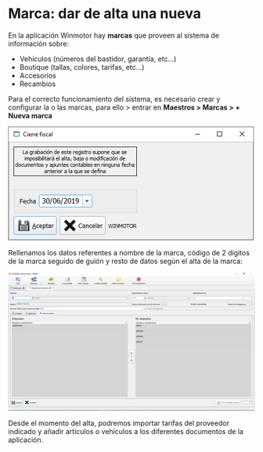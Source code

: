 # Marca: dar de alta una nueva

En la aplicación Winmotor hay **marcas** que proveen al sistema de información sobre:

* Vehículos \(números del bastidor, garantía, etc...\)
* Boutique \(tallas, colores, tarifas, etc...\)
* Accesorios
* Recambios

Para el correcto funcionamiento del sistema, es necesario crear y configurar la o las marcas, para ello &gt; entrar en **Maestros &gt; Marcas &gt; + Nueva marca**

![](../.gitbook/assets/image%20%28180%29.png)

Rellenamos los datos referentes a nombre de la marca, código de 2 dígitos de la marca seguido de guión y resto de datos según el alta de la marca:

![](../.gitbook/assets/image%20%28339%29.png)

Desde el momento del alta, podremos importar tarifas del proveedor indicado y añadir artículos o vehículos a los diferentes documentos de la aplicación.

